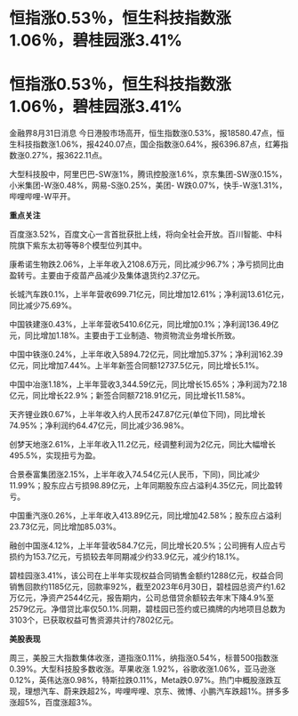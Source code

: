# 恒指涨0.53％，恒生科技指数涨1.06％，碧桂园涨3.41%

# 恒指涨0.53％，恒生科技指数涨1.06％，碧桂园涨3.41%

金融界8月31日消息
今日港股市场高开，恒生指数涨0.53%，报18580.47点，恒生科技指数涨1.06%，报4240.07点，国企指数涨0.64%，报6396.87点，红筹指数涨0.27%，报3622.11点。

大型科技股中，阿里巴巴-SW涨1%，腾讯控股涨1.6%，京东集团-SW涨0.15%，小米集团-W涨0.48%，网易-S涨0.25%，美团-
W跌0.07%，快手-W涨1.31%，哔哩哔哩-W平开。

**重点关注**

百度涨3.52%，百度文心一言首批获批上线，将向全社会开放。百川智能、中科院旗下紫东太初等等8个模型位列其中。

康希诺生物跌2.06%，上半年收入2108.6万元，同比减少96.7%；净亏损同比由盈转亏。主要由于疫苗产品减少及集体退货约2.37亿元。

长城汽车跌0.1%，上半年营收699.71亿元，同比增加12.61%；净利润13.61亿元，同比减少75.69%。

中国铁建涨0.43%，上半年营收5410.6亿元，同比增加0.1%；净利润136.49亿元，同比增加1.18%。主要由于工业制造、物资物流业务增长所致。

中国中铁涨0.24%，上半年收入5894.72亿元，同比增加5.37%；净利润162.39亿元，同比增加7.44%。上半年新签合同额12737.5亿元，同比增长5.1%。

中国中冶涨1.18%，上半年营收3,344.59亿元，同比增长15.65%；净利润为72.18亿元，同比增长22.9%；新签合同额7218.91亿元，同比增长11.58%。

天齐锂业跌0.67%，上半年收入约人民币247.87亿元(单位下同)，同比增长74.95%；净利润约64.47亿元，同比减少36.98%。

创梦天地涨2.61%，上半年收入11.2亿元，经调整利润为2亿元，同比大幅增长495.5%，实现扭亏为盈。

合景泰富集团涨2.15%，上半年收入74.54亿元(人民币，下同)，同比减少11.99%；股东应占亏损98.89亿元，上年同期股东应占溢利4.35亿元，同比盈转亏。

中国重汽涨0.26%，上半年收入413.89亿元，同比增加42.58%；股东应占溢利23.73亿元，同比增加85.03%。

融创中国涨4.12%，上半年营收584.7亿元，同比增长20.5%；公司拥有人应占亏损约为153.7亿元，亏损较去年同期减少约33.9亿元，减少约18.1%。

碧桂园涨3.41%，该公司在上半年实现权益合同销售金额约1288亿元，权益合同销售回款约1185亿元，回款率92%，截至2023年6月30日，碧桂园总资产约1.62万亿元，净资产2544亿元，报告期内，公司总借贷余额较去年末下降4.9%至2579亿元。净借贷比率仅50.1%.同期，碧桂园已签约或已摘牌的内地项目总数为3103个，已获取权益可售资源共计约7802亿元。

**美股表现**

周三，美股三大指数集体收涨，道指涨0.11%，纳指涨0.54%，标普500指数涨0.39%。大型科技股多数收涨。苹果收涨
1.92%，谷歌收涨1.06%，亚马逊涨0.12%，英伟达涨0.98%，特斯拉跌0.11%，Meta跌0.97%。热门中概股涨跌互现，理想汽车、蔚来跌超2%，哔哩哔哩、京东、微博、小鹏汽车跌超1%。拼多多涨超5%，百度涨超3%。


